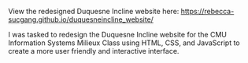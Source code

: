 View the redesigned Duquesne Incline website here: https://rebecca-sucgang.github.io/duquesneincline_website/

I was tasked to redesign the Duquesne Incline website for the CMU Information Systems Milieux Class using HTML, CSS, and JavaScript to create a more user friendly and interactive interface.

